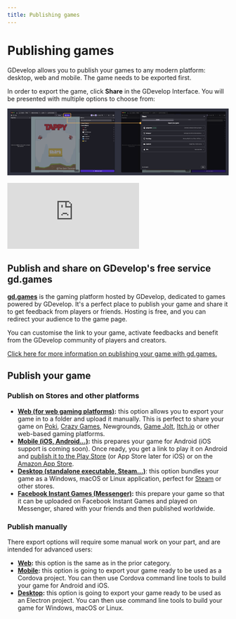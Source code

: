 ```yaml
---
title: Publishing games
---
```

# Publishing games

GDevelop allows you to publish your games to any modern platform: desktop, web and mobile. The game needs to be exported first.

In order to export the game, click **Share** in the GDevelop Interface. You will be presented with multiple options to choose from:

![Share game](Export.png)

<div class="video-container">
  <iframe src="https://www.youtube.com/embed/p97ah8i-aY4" frameborder="0" allowfullscreen></iframe>
</div>

## Publish and share on GDevelop's free service gd.games

**[gd.games](https://gd.games)** is the gaming platform hosted by GDevelop, dedicated to games powered by GDevelop.
It's a perfect place to publish your game and share it to get feedback from players or friends. Hosting is free, and you can redirect your audience to the game page.

You can customise the link to your game, activate feedbacks and benefit from the GDevelop community of players and creators.

[Click here for more information on publishing your game with gd.games.](/gdevelop5/publishing/web)

## Publish your game

### Publish on Stores and other platforms

  * **[Web (for web gaming platforms)](/gdevelop5/publishing/html5_game_in_a_local_folder):**  this option allows you to export your game in to a folder and upload it manually. This is perfect to share your game on [Poki](./poki), [Crazy Games](./crazy-games), Newgrounds, [Game Jolt](/gdevelop5/publishing/publishing-to-gamejolt-store), [Itch.io](/gdevelop5/publishing/publishing-to-itch-io) or other web-based gaming platforms.
  * **[Mobile (iOS, Android...)](/gdevelop5/publishing/android_and_ios):** this prepares your game for Android (iOS support is coming soon). Once ready, you get a link to play it on Android and [publish it to the Play Store](/gdevelop5/publishing/android_and_ios/play-store) (or App Store later for iOS) or on the [Amazon App Store](/gdevelop5/publishing/publishing-to-amazon-app-store).
  * **[Desktop (standalone executable, Steam...)](/gdevelop5/publishing/windows-macos-linux)**: this option bundles your game as a Windows, macOS or Linux application, perfect for [Steam](/gdevelop5/publishing/publish-to-steam) or other stores.
 * **[Facebook Instant Games (Messenger)](/gdevelop5/publishing/publishing-to-facebook-instant-games):** this prepare your game so that it can be uploaded on Facebook Instant Games and played on Messenger, shared with your friends and then published worldwide.

### Publish manually

There export options will require some manual work on your part, and are intended for advanced users:

 * **[Web](/gdevelop5/publishing/html5_game_in_a_local_folder):**  this option is the same as in the prior category.
 * **[Mobile](/gdevelop5/publishing/android_and_ios_with_cordova):** this option is going to export your game ready to be used as a Cordova project. You can then use Cordova command line tools to build your game for Android and iOS.
 * **[Desktop](/gdevelop5/publishing/windows-macos-linux-with-electron):** this option is going to export your game ready to be used as an Electron project. You can then use command line tools to build your game for Windows, macOS or Linux.
